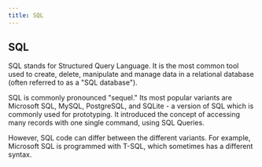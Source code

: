 ```yaml
---
title: SQL
---
```

## SQL

SQL stands for Structured Query Language. It is the most common tool used to create, delete, manipulate and manage data in a relational database (often referred to as a "SQL database").

SQL is commonly pronounced "sequel." Its most popular variants are Microsoft SQL, MySQL, PostgreSQL, and SQLite - a version of SQL which is commonly used for prototyping. It introduced the concept of accessing many records with one single command, using SQL Queries.

However, SQL code can differ between the different variants. For example, Microsoft SQL is programmed with T-SQL, which sometimes has a different syntax.
